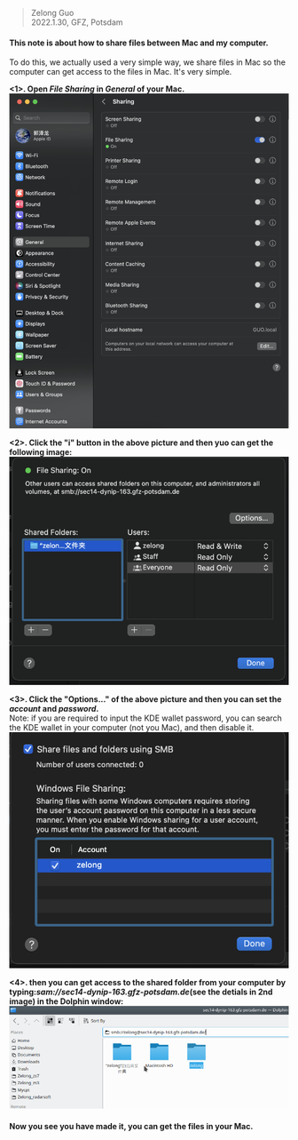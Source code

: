 > Zelong Guo  
2022.1.30, GFZ, Potsdam

#### This note is about how to share files between Mac and my computer.

To do this, we actually used a very simple way, we share files in Mac so the computer can get access to the files in Mac. It's very simple.  

**<1>. Open *File Sharing* in *General* of your Mac.**  
![img1](./img/1.png)  

**<2>. Click the "i" button in the above picture and then yuo can get the following image:**  
![img2](./img/2.png)  

**<3>. Click the "Options..." of the above picture and then you can set the *account* and *password*.**  
Note: if you are required to input the KDE wallet password, you can search the KDE wallet in your computer (not you Mac), and then disable it.
![imf](./img/3.png)

**<4>. then you can get access to the shared folder from your computer by typing:*sam://sec14-dynip-163.gfz-potsdam.de*(see the detials in 2nd image) in the Dolphin window:**  
![img4](./img/4.png)  

#### Now you see you have made it, you can get the files in your Mac.
